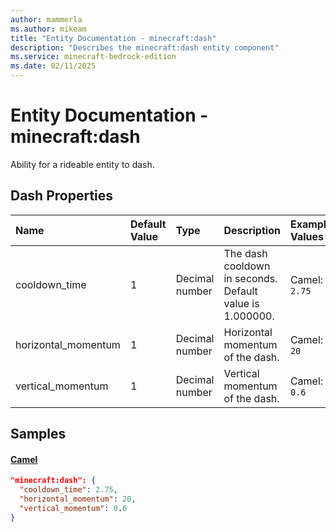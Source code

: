 ```yaml
---
author: mammerla
ms.author: mikeam
title: "Entity Documentation - minecraft:dash"
description: "Describes the minecraft:dash entity component"
ms.service: minecraft-bedrock-edition
ms.date: 02/11/2025 
---
```


# Entity Documentation - minecraft:dash

Ability for a rideable entity to dash.


## Dash Properties

|Name       |Default Value |Type |Description |Example Values |
|:----------|:-------------|:----|:-----------|:------------- |
| cooldown_time | 1 | Decimal number | The dash cooldown in seconds. Default value is 1.000000. | Camel: `2.75` | 
| horizontal_momentum | 1 | Decimal number | Horizontal momentum of the dash. | Camel: `20` | 
| vertical_momentum | 1 | Decimal number | Vertical momentum of the dash. | Camel: `0.6` | 

## Samples

#### [Camel](https://github.com/Mojang/bedrock-samples/tree/preview/behavior_pack/entities/camel.json)


```json
"minecraft:dash": {
  "cooldown_time": 2.75,
  "horizontal_momentum": 20,
  "vertical_momentum": 0.6
}
```
